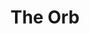 ---
title: "The Orb"
summary: "Long-running UK electronic group, originally formed by and in 1988, that grew out of a love of ambient music and dub, soundscapes and science fiction. Due to the early work in this style, The Orb became pioneers of the early-90's-born \"ambient house\" genre. The group's lineup has shifted over the years, with Alex being the only consistent member. Notable members include and . Though he was never officially a member, was instrumental throughout the group's existence, and co-owned the label with Alex ."
slug: "the-orb"
image: "the-orb.jpg"
apple_music_artist_url: "https://music.apple.com/gb/artist/the-orb/77255"
wikipedia_url: "none"
---